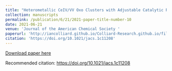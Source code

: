```yaml
---
title: "Heterometallic CeIV/VV Oxo Clusters with Adjustable Catalytic Reactivities"
collection: manuscripts
permalink: /publication/6/21/2021-paper-title-number-10
date: 2021-06-21
venue: 'Journal of the American Chemical Society '
paperurl: 'http://iancolliard.github.io/Colliard-Research.github.io/files/paper10.pdf'
citation: 'https://doi.org/10.1021/jacs.1c11208'
---
```


<a href='http://iancolliard.github.io/Colliard-Research.github.io/files/paper10.pdf'>Download paper here</a>

Recommended citation: https://doi.org/10.1021/jacs.1c11208